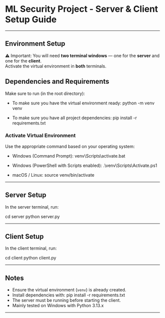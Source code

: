 # ML Security Project - Server & Client Setup Guide

---

## Environment Setup

⚠️ Important: You will need **two terminal windows** — one for the **server** and one for the **client**.  
Activate the virtual environment in **both** terminals.

## Dependencies and Requirements

Make sure to run (in the root directory):

- To make sure you have the virtual environment ready:
  python -m venv venv

- To make sure you have all project dependencies:
  pip install -r requirements.txt

### Activate Virtual Environment

Use the appropriate command based on your operating system:

- Windows (Command Prompt):
  venv\Scripts\activate.bat

- Windows (PowerShell with Scripts enabled):
  .\venv\Scripts\Activate.ps1

- macOS / Linux:
  source venv/bin/activate

---

## Server Setup

In the server terminal, run:

  cd server
  python server.py

---

## Client Setup

In the client terminal, run:

  cd client
  python client.py

---

## Notes

- Ensure the virtual environment (`venv`) is already created.
- Install dependencies with:
  pip install -r requirements.txt
- The server must be running before starting the client.
- Mainly tested on Windows with Python 3.13.x

---

